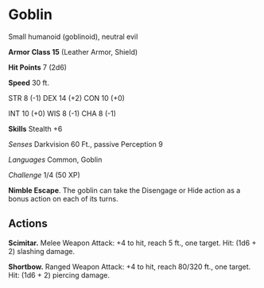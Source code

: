 # Goblin

Small humanoid (goblinoid), neutral evil

**Armor Class 15** (Leather Armor, Shield)

**Hit Points** 7 (2d6)

**Speed** 30 ft.


STR 8 (-1) DEX 14 (+2) CON 10 (+0) 

INT 10 (+0) WIS 8 (-1) CHA 8 (-1)

**Skills** Stealth +6

*Senses* Darkvision 60 Ft., passive Perception 9

*Languages* Common, Goblin

*Challenge* 1/4 (50 XP)

**Nimble Escape**. The goblin can take the Disengage or Hide action as a bonus action on each of its turns.

## Actions

**Scimitar.** Melee Weapon Attack: +4 to hit, reach 5 ft., one target. Hit: (1d6 + 2) slashing damage.

**Shortbow.** Ranged Weapon Attack: +4 to hit, reach 80/320 ft., one target. Hit: (1d6 + 2) piercing damage.